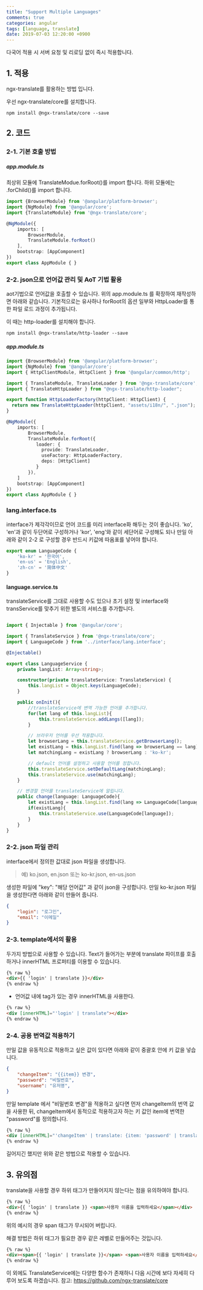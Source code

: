 ```yaml
---
title: "Support Multiple Languages"
comments: true
categories: angular
tags: [language, translate]
date: 2019-07-03 12:20:00 +0900
---
```



다국어 적용 시 서버 요청 및 리로딩 없이 즉시 적용합니다.


## 1. 적용
ngx-translate를 활용하는 방법 입니다.

우선 ngx-translate/core를 설치합니다.
```
npm install @ngx-translate/core --save

```
    

## 2. 코드

### 2-1. 기본 호출 방법

##### app.module.ts

최상위 모듈에 TranslateModue.forRoot()를 import 합니다.
하위 모듈에는 .forChild()를 import 합니다.

```ts
import {BrowserModule} from '@angular/platform-browser';
import {NgModule} from '@angular/core';
import {TranslateModule} from '@ngx-translate/core';

@NgModule({
    imports: [
        BrowserModule,
        TranslateModule.forRoot()
    ],
    bootstrap: [AppComponent]
})
export class AppModule { }
```


### 2-2. json으로 언어값 관리 및 AoT 기법 활용

aot기법으로 언어값을 호출할 수 있습니다. 
위의 app.module.ts 를 확장하여 재작성하면 아래와 같습니다.
기본적으로는 유사하나 forRoot의 옵션 일부와 HttpLoader를 통한 파일 로드 과정이 추가됩니다.

이 때는 http-loader를 설치해야 합니다.

```
npm install @ngx-translate/http-loader --save
```

##### app.module.ts

```ts
import {BrowserModule} from '@angular/platform-browser';
import {NgModule} from '@angular/core';
import { HttpClientModule, HttpClient } from '@angular/common/http';

import { TranslateModule, TranslateLoader } from '@ngx-translate/core';
import { TranslateHttpLoader } from "@ngx-translate/http-loader";

export function HttpLoaderFactory(httpClient: HttpClient) {
  return new TranslateHttpLoader(httpClient, "assets/i18n/", ".json");
}

@NgModule({
    imports: [
        BrowserModule,
        TranslateModule.forRoot({
           loader: {
             provide: TranslateLoader,
             useFactory: HttpLoaderFactory,
             deps: [HttpClient]
           }
        }),
    ]
    bootstrap: [AppComponent]
})
export class AppModule { }
```

### lang.interface.ts

interface가 제각각이므로 언어 코드를 미리 interface화 해두는 것이 좋습니다.
'ko', 'en'과 같이 두단어로 구성하거나 'kor', 'eng'와 같이 세단어로 구성해도 되나 
만일 아래와 같이 2-2 로 구성할 경우 반드시 키값에 따옴표를 넣어야 합니다.


```ts
export enum LanguageCode {
    'ko-kr' = '한국어',
    'en-us' = 'English',
    'zh-cn' = '简体中文'
}
```


#### language.service.ts

translateService를 그대로 사용할 수도 있으나 초기 설정 및 interface와 transService를 맞추기 위한 별도의 서비스를 추가합니다.

```ts

import { Injectable } from '@angular/core';

import { TranslateService } from '@ngx-translate/core';
import { LanguageCode } from '../interface/lang.interface';

@Injectable()

export class LanguageService {
    private langList: Array<string>;

    constructor(private translateService: TranslateService) {
        this.langList = Object.keys(LanguageCode);
    }

    public onInit(){
        //translateService에 변역 가능한 언어를 추가합니다.
        for(let lang of this.langList){
            this.translateService.addLangs([lang]);
        }

        // 브라우저 언어를 우선 적용합니다.
        let browserLang = this.translateService.getBrowserLang();
        let existLang = this.langList.find(lang => browserLang == lang);
        let matchingLang = existLang ? browserLang : 'ko-kr';

        // default 언어를 설정하고 사용할 언어를 정합니다.
        this.translateService.setDefaultLang(matchingLang);
        this.translateService.use(matchingLang);
    }

    // 변경할 언어를 translateService에 알립니다.
    public change(language: LanguageCode){
        let existLang = this.langList.find(lang => LanguageCode[language] == lang);
        if(existLang){
            this.translateService.use(LanguageCode[language]);
        }
    }
}
```

### 2-2. json 파일 관리

interface에서 정의한 값대로 json 파일을 생성합니다.
> 예) ko.json, en.json 또는 ko-kr.json, en-us.json


생성한 파일에 "key": "해당 언어값" 과 같이 json을 구성합니다.
만일 ko-kr.json 파일을 생성한다면 아래와 같이 만들어 줍니다.

```json
{
    "login": "로그인",
    "email": "이메일" 
}
```

### 2-3. template에서의 활용

두가지 방법으로 사용할 수 있습니다.
Text가 들어가는 부분에 translate 파이프를 호출하거나 innerHTML 프로퍼티를 이용할 수 있습니다.

```html
{% raw %}
<div>{{ 'login' | translate }}</div>
{% endraw %}
```

- 언어값 내에 tag가 있는 경우 innerHTML을 사용한다.

```html
{% raw %}
<div [innerHTML]="'login' | translate"></div>
{% endraw %}
```

### 2-4. 공용 번역값 적용하기

만일 값을 유동적으로 적용하고 싶은 값이 있다면 아래와 같이 중괄호 안에 키 값을 넣습니다.

```json
{
    "changeItem": "{{item}} 변경",
    "password": "비밀번호",
    "username": "유저명",
}
```

만일 template 에서 "비밀번호 변경"을 적용하고 싶다면 먼저 changeItem의 번역 값을 사용한 뒤,
changeItem에서 동적으로 적용하고자 하는 키 값인 item에 번역한 "password"를 정의합니다. 

```html
{% raw %}
<div [innerHTML]="'changeItem' | translate: {item: 'password' | translate } "></div>
{% endraw %}
```

길어지긴 했지만 위와 같은 방법으로 적용할 수 있습니다.


## 3. 유의점

translate을 사용할 경우 하위 태그가 만들어지지 않는다는 점을 유의하여야 합니다.

```html
{% raw %}
<div>{{ 'login' | translate }} <span>사용자 이름을 입력하세요</span></div>
{% endraw %}
```

위의 예시의 경우 span 태그가 무시되어 버립니다.

해결 방법은 하위 태그가 필요한 경우 같은 레벨로 만들어주는 것입니다.

```html
{% raw %}
<div><span>{{ 'login' | translate }}</span> <span>사용자 이름을 입력하세요</span></div>
{% endraw %}
```



이 외에도 TranslateService에는 다양한 함수가 존재하니 다음 시간에 보다 자세히 다루어 보도록 하겠습니다.
참고: https://github.com/ngx-translate/core